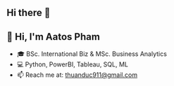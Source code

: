 ## Hi there 👋

## 👋 Hi, I'm Aatos Pham
- 🎓 BSc. International Biz & MSc. Business Analytics
- 💻 Python, PowerBI, Tableau, SQL, ML
- 📫 Reach me at: thuanduc911@gmail.com
<!--
**bimeo05/bimeo05** is a ✨ _special_ ✨ repository because its `README.md` (this file) appears on your GitHub profile.

Here are some ideas to get you started:

- 🔭 I’m currently working on ...
- 🌱 I’m currently learning ...
- 👯 I’m looking to collaborate on ...
- 🤔 I’m looking for help with ...
- 💬 Ask me about ...
- 📫 How to reach me: ...
- 😄 Pronouns: ...
- ⚡ Fun fact: ...
-->
